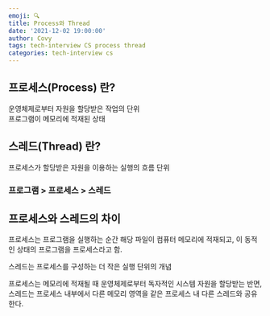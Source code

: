 ```yaml
---
emoji: 🔍
title: Process와 Thread
date: '2021-12-02 19:00:00'
author: Covy
tags: tech-interview CS process thread
categories: tech-interview cs
---
```


## 프로세스(Process) 란?

운영체제로부터 자원을 할당받은 작업의 단위  
프로그램이 메모리에 적재된 상태  

## 스레드(Thread) 란?

프로세스가 할당받은 자원을 이용하는 실행의 흐름 단위

### 프로그램 > 프로세스 > 스레드

## 프로세스와 스레드의 차이

프로세스는 프로그램을 실행하는 순간 해당 파일이 컴퓨터 메모리에 적재되고, 이 동적인 상태의 프로그램을 프로세스라고 함.  

스레드는 프로세스를 구성하는 더 작은 실행 단위의 개념  

프로세스는 메모리에 적재될 때 운영체제로부터 독자적인 시스템 자원을 할당받는 반면, 스레드는 프로세스 내부에서 다른 메모리 영역을 같은 프로세스 내 다른 스레드와 공유한다.  

<br /><br /><br />